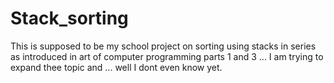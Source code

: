 # Stack_sorting
This is supposed to be my school project on sorting using stacks in series as introduced in art of computer programming parts 1 and 3 ... I am trying to expand thee topic and  ... well I dont even know yet.
